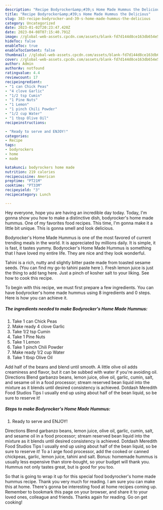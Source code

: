 ```yaml
---
description: "Recipe Bodyrocker&amp;#39;s Home Made Hummus the Delicious"
title: "Recipe Bodyrocker&amp;#39;s Home Made Hummus the Delicious"
slug: 383-recipe-bodyrocker-and-39-s-home-made-hummus-the-delicious
category: Uncategorized
date: 2023-01-02T20:23:47.420Z
date: 2023-04-08T07:15:40.791Z
image: //global-web-assets.cpcdn.com/assets/blank-fd7d144d8ce163db654e5a02c40b08a2775adb7897d16e4062681dc7e1b2800f.png
hideToc: false
enableToc: true
enableTocContent: false
thumbnail: //global-web-assets.cpcdn.com/assets/blank-fd7d144d8ce163db654e5a02c40b08a2775adb7897d16e4062681dc7e1b2800f.png
cover: //global-web-assets.cpcdn.com/assets/blank-fd7d144d8ce163db654e5a02c40b08a2775adb7897d16e4062681dc7e1b2800f.png
author: Admin
authorAv: notfound
ratingvalue: 4.4
reviewcount: 17
recipeingredient:
- "1 can Chick Peas"
- "4 clove Garlic"
- "1/2 tsp Cumin"
- "1 Pine Nuts"
- "1 Lemon"
- "1 pinch Chili Powder"
- "1/2 cup Water"
- "1 tbsp Olive Oil"
recipeinstructions:

- "Ready to serve and ENJOY!"
categories:
- Recipe
tags:
- bodyrockers
- home
- made

katakunci: bodyrockers home made 
nutrition: 219 calories
recipecuisine: American
preptime: "PT21M"
cooktime: "PT33M"
recipeyield: "3"
recipecategory: Lunch

---
```



Hey everyone, hope you are having an incredible day today. Today, I'm gonna show you how to make a distinctive dish, bodyrocker&#39;s home made hummus. One of my favorites food recipes. This time, I'm gonna make it a little bit unique. This is gonna smell and look delicious.

Bodyrocker&#39;s Home Made Hummus is one of the most favored of current trending meals in the world. It is appreciated by millions daily. It is simple, it is fast, it tastes yummy. Bodyrocker&#39;s Home Made Hummus is something that I have loved my entire life. They are nice and they look wonderful.

Tahini is a rich, nutty and slightly bitter paste made from toasted sesame seeds. (You can find my go-to tahini paste here ). Fresh lemon juice is just the thing to add tang here. Just a pinch of kosher salt to your liking. See how to cook this recipe.


To begin with this recipe, we must first prepare a few ingredients. You can have bodyrocker&#39;s home made hummus using 8 ingredients and 0 steps. Here is how you can achieve it.

<!--inarticleads1-->

##### The ingredients needed to make Bodyrocker&#39;s Home Made Hummus:

1. Take 1 can Chick Peas
1. Make ready 4 clove Garlic
1. Take 1/2 tsp Cumin
1. Take 1 Pine Nuts
1. Take 1 Lemon
1. Take 1 pinch Chili Powder
1. Make ready 1/2 cup Water
1. Take 1 tbsp Olive Oil


Add half of the beans and blend until smooth. A little olive oil adds creaminess and flavor, but it can be subbed with water if you&#39;re avoiding oil. Directions Blend garbanzo beans, lemon juice, olive oil, garlic, cumin, salt, and sesame oil in a food processor; stream reserved bean liquid into the mixture as it blends until desired consistency is achieved. Dotdash Meredith Food Studios Tips I usually end up using about half of the bean liquid, so be sure to reserve it! 

<!--inarticleads2-->

##### Steps to make Bodyrocker&#39;s Home Made Hummus:


1. Ready to serve and ENJOY!

Directions Blend garbanzo beans, lemon juice, olive oil, garlic, cumin, salt, and sesame oil in a food processor; stream reserved bean liquid into the mixture as it blends until desired consistency is achieved. Dotdash Meredith Food Studios Tips I usually end up using about half of the bean liquid, so be sure to reserve it! To a l arge food processor, add the cooked or canned chickpeas, garlic, lemon juice, tahini and salt. Bonus: homemade hummus is usually less expensive than store-bought, so your budget will thank you. Hummus not only tastes great, but is good for you too. 

So that is going to wrap it up for this special food bodyrocker&#39;s home made hummus recipe. Thank you very much for reading. I am sure you can make this at home. There's gonna be interesting food at home recipes coming up. Remember to bookmark this page on your browser, and share it to your loved ones, colleague and friends. Thanks again for reading. Go on get cooking!
